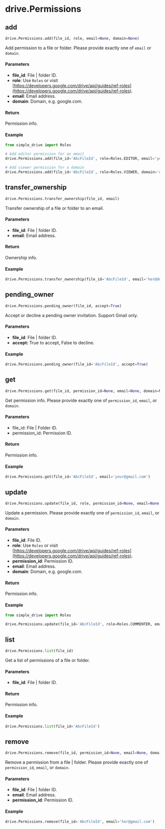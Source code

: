 # drive.Permissions

## add

```python
drive.Permissions.add(file_id, role, email=None, domain=None)
```

Add permission to a file or folder. Please provide exactly one of `email` or `domain`.

#### Parameters

* **file\_id**: File | folder ID.
* **role**: Use `Roles` or visit [https://developers.google.com/drive/api/guides/ref-roles](https://developers.google.com/drive/api/guides/ref-roles).
* **email**: Email address.
* **domain**: Domain, e.g. google.com.

#### Return

Permission info.

#### Example

```python
from simple_drive import Roles

# Add editor permission for an email
drive.Permissions.add(file_id='AbcFileId', role=Roles.EDITOR, email='your@gmail.com')

# Add viewer permission for a domain
drive.Permissions.add(file_id='AbcFileId', role=Roles.VIEWER, domain='domain.com')
```

## transfer\_ownership

```python
drive.Permissions.transfer_ownership(file_id, email)
```

Transfer ownership of a file or folder to an email.

#### Parameters

* **file\_id**: File | folder ID.
* **email**: Email address.

#### Return

Ownership info.

#### Example

```python
drive.Permissions.transfer_ownership(file_id='AbcFileId', email='her@domain.com')
```

## pending\_owner

```python
drive.Permissions.pending_owner(file_id, accept=True)
```

Accept or decline a pending owner invitation. Support Gmail only.

#### Parameters

* **file\_id**: File | folder ID.
* **accept:** True to accept, False to decline.

#### Example

```python
drive.Permissions.pending_owner(file_id='AbcFileId', accept=True)
```

## get

```python
drive.Permissions.get(file_id, permission_id=None, email=None, domain=None)
```

Get permission info. Please provide exactly one of `permission_id`, `email`, or `domain`.

#### Parameters

* file\_id: File | Folder ID.
* permission\_id: Permission ID.

#### Return

Permission info.

#### Example

```python
drive.Permissions.get(file_id='AbcFileId', email='your@gmail.com')
```

## update

```python
drive.Permissions.update(file_id, role, permission_id=None, email=None, domain=None)
```

Update a permission. Please provide exactly one of `permission_id`, `email`, or `domain`.

#### Parameters

* **file\_id**: File ID.
* **role**: Use `Roles` or visit [https://developers.google.com/drive/api/guides/ref-roles](https://developers.google.com/drive/api/guides/ref-roles).
* **permission\_id**: Permission ID.
* **email**: Email address.
* **domain**: Domain, e.g. google.com.

#### Return

Permission info.

#### Example

```python
from simple_drive import Roles

drive.Permissions.update(file_id='AbcFileId', role=Roles.COMMENTER, email='her@gmail.com')
```

## list

```python
drive.Permissions.list(file_id)
```

Get a list of permissions of a file or folder.

#### Parameters

* **file\_id**: File | folder ID.

#### Return

Permission info.

#### Example

```python
drive.Permissions.list(file_id='AbcFileId')
```

## remove

```python
drive.Permissions.remove(file_id, permission_id=None, email=None, domain=None)
```

Remove a permission from a file | folder. Please provide exactly one of `permission_id`, `email`, or `domain`.

#### Parameters

* **file\_id**: File | folder ID.
* **email**: Email address.
* **permission\_id**: Permission ID.

#### Example

```python
drive.Permissions.remove(file_id='AbcFileId', email='her@gmail.com')
```

